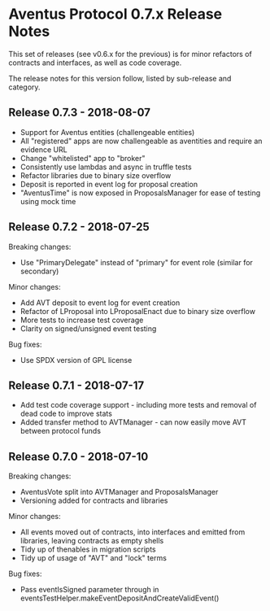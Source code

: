 # Aventus Protocol 0.7.x Release Notes

This set of releases (see v0.6.x for the previous) is for minor refactors of contracts and
interfaces, as well as code coverage.

The release notes for this version follow, listed by sub-release and category.

## Release 0.7.3 - 2018-08-07

* Support for Aventus entities (challengeable entities)
* All "registered" apps are now challengeable as aventities and require an evidence URL
* Change "whitelisted" app to "broker"
* Consistently use lambdas and async in truffle tests
* Refactor libraries due to binary size overflow
* Deposit is reported in event log for proposal creation
* "AventusTime" is now exposed in ProposalsManager for ease of testing using mock time

## Release 0.7.2 - 2018-07-25

Breaking changes:
* Use "PrimaryDelegate" instead of "primary" for event role (similar for secondary)

Minor changes:
* Add AVT deposit to event log for event creation
* Refactor of LProposal into LProposalEnact due to binary size overflow
* More tests to increase test coverage
* Clarity on signed/unsigned event testing

Bug fixes:
* Use SPDX version of GPL license

## Release 0.7.1 - 2018-07-17

* Add test code coverage support - including more tests and removal of dead code to improve stats
* Added transfer method to AVTManager - can now easily move AVT between protocol funds

## Release 0.7.0 - 2018-07-10

Breaking changes:
* AventusVote split into AVTManager and ProposalsManager
* Versioning added for contracts and libraries

Minor changes:
* All events moved out of contracts, into interfaces and emitted from libraries, leaving contracts as empty shells
* Tidy up of thenables in migration scripts
* Tidy up of usage of "AVT" and "lock" terms

Bug fixes:
* Pass eventIsSigned parameter through in eventsTestHelper.makeEventDepositAndCreateValidEvent()